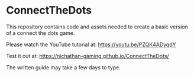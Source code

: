 # ConnectTheDots
This repository contains code and assets needed to create a basic version of a connect the dots game.

Please watch the YouTube tutorial at: https://youtu.be/PZQK4ADyqdY

Test it out at: https://nichathan-gaming.github.io/ConnectTheDots/

The written guide may take a few days to type.
